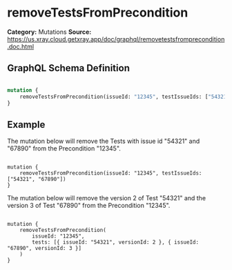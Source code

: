 # removeTestsFromPrecondition

**Category:** Mutations
**Source:** https://us.xray.cloud.getxray.app/doc/graphql/removetestsfromprecondition.doc.html

## GraphQL Schema Definition

```graphql

mutation {
    removeTestsFromPrecondition(issueId: "12345", testIssueIds: ["54321", "67890"])
}

```

## Example

The mutation below will remove the Tests with issue id "54321" and "67890" from the Precondition "12345".

```

mutation {
    removeTestsFromPrecondition(issueId: "12345", testIssueIds: ["54321", "67890"])
}

```

The mutation below will remove the version 2 of Test "54321" and the version 3 of Test "67890" from the Precondition "12345".

```

mutation {
    removeTestsFromPrecondition(
        issueId: "12345",
        tests: [{ issueId: "54321", versionId: 2 }, { issueId: "67890", versionId: 3 }]
    )
}

```